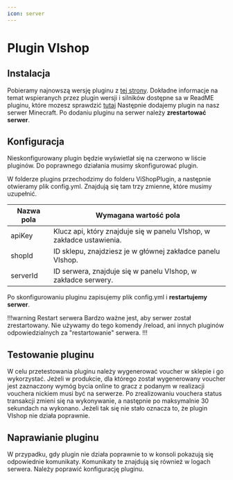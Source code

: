 ```yaml
---
icon: server
---
```


# Plugin VIshop

## Instalacja
Pobieramy najnowszą wersję pluginu z [tej strony](https://github.com/ivall/VIshop-plugin/releases). Dokładne informacje na temat wspieranych przez plugin wersji i silników dostępne sa w ReadME pluginu, które mozesz sprawdzić [tutaj](https://github.com/ivall/VIshop-plugin/blob/main/README.md)
Następnie dodajemy plugin na nasz serwer Minecraft. Po dodaniu pluginu na serwer należy **zrestartować serwer**.

## Konfiguracja
Nieskonfigurowany plugin będzie wyświetlał się na czerwono w liście pluginów. Do poprawnego działania musimy skonfigurować plugin.

W folderze plugins przechodzimy do folderu ViShopPlugin, a następnie otwieramy plik config.yml. Znajdują się tam trzy
zmienne, które musimy uzupełnić.

Nazwa pola   | Wymagana wartość pola
---    | ---
apiKey | Klucz api, który znajduje się w panelu VIshop, w zakładce ustawienia.
shopId | ID sklepu, znajdziesz je w głównej zakładce panelu VIshop.
serverId | ID serwera, znajduje się w panelu VIshop, w zakładce serwery.

Po skonfigurowaniu pluginu zapisujemy plik config.yml i **restartujemy serwer**.

!!!warning Restart serwera
Bardzo ważne jest, aby serwer został zrestartowany. Nie używamy do tego komendy /reload, ani innych pluginów
odpowiedzialnych za "restartowanie" serwera.
!!!

## Testowanie pluginu

W celu przetestowania pluginu należy wygenerować voucher w sklepie i go wykorzystać. Jeżeli w produkcie, dla którego został
wygenerowany voucher jest zaznaczony wymóg bycia online to gracz z podanym w realizacji vouchera nickiem musi być na serwerze. 
Po zrealizowaniu vouchera status transakcji zmieni się na wykonywanie, a następnie po maksymalnie 30 sekundach na wykonano.
Jeżeli tak się nie stało oznacza to, że plugin VIshop nie działa poprawnie.

## Naprawianie pluginu

W przypadku, gdy plugin nie działa poprawnie to w konsoli pokazują się odpowiednie komunikaty. Komunikaty te znajdują się 
również w logach serwera. Należy poprawić konfigurację pluginu.
